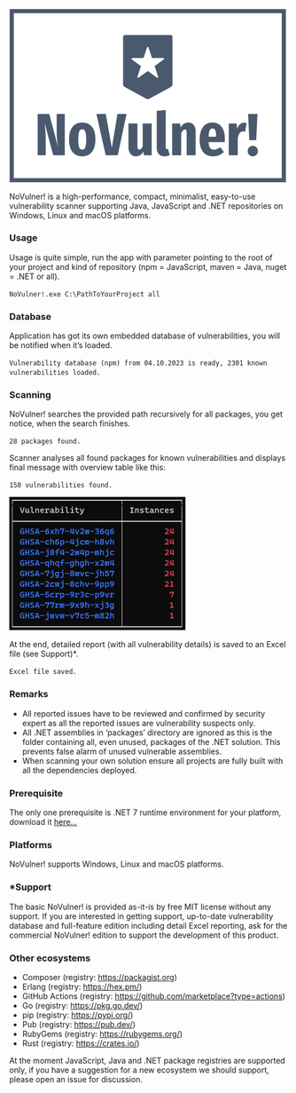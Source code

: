 <img src="https://github.com/JiriOgurek/NoVulner/blob/main/logo.png" width="500">

NoVulner! is a high-performance, compact, minimalist, easy-to-use vulnerability scanner supporting Java, JavaScript and .NET repositories on Windows, Linux and macOS platforms.

### Usage
Usage is quite simple, run the app with parameter pointing to the root of your project and kind of repository (npm = JavaScript, maven = Java, nuget = .NET or all).

`NoVulner!.exe C:\PathToYourProject all`

### Database
Application has got its own embedded database of vulnerabilities, you will be notified when it’s loaded.

`Vulnerability database (npm) from 04.10.2023 is ready, 2301 known vulnerabilities loaded.`

### Scanning
NoVulner! searches the provided path recursively for all packages, you get notice, when the search finishes.

`28 packages found.`

Scanner analyses all found packages for known vulnerabilities and displays final message with
overview table like this:

`150 vulnerabilities found.`

![](https://github.com/JiriOgurek/NoVulner/blob/main/overviewTable.png)

At the end, detailed report (with all vulnerability details) is saved to an Excel file (see Support)*.

`Excel file saved.`

### Remarks
- All reported issues have to be reviewed and confirmed by security expert as all the reported issues are vulnerability suspects only.
- All .NET assemblies in ‘packages’ directory are ignored as this is the folder containing all, even unused, packages of the .NET solution. This prevents false alarm of unused vulnerable assemblies.
- When scanning your own solution ensure all projects are fully built with all the dependencies deployed.

### Prerequisite
The only one prerequisite is .NET 7 runtime environment for your platform, download it [here...](https://dotnet.microsoft.com/en-us/download/dotnet/7.0)

### Platforms
NoVulner! supports Windows, Linux and macOS platforms.

### *Support
The basic NoVulner! is provided as-it-is by free MIT license without any support. If you are interested in getting support, up-to-date vulnerability database and full-feature edition including detail Excel reporting, ask for the commercial NoVulner! edition to support the development of this product.

### Other ecosystems
- Composer (registry: https://packagist.org)
- Erlang (registry: https://hex.pm/)
- GitHub Actions (registry: https://github.com/marketplace?type=actions)
- Go (registry: https://pkg.go.dev/)
- pip (registry: https://pypi.org/)
- Pub (registry: https://pub.dev/)
- RubyGems (registry: https://rubygems.org/)
- Rust (registry: https://crates.io/)

At the moment JavaScript, Java and .NET package registries are supported only,  if you have a suggestion for a new ecosystem we should support, please open an issue for discussion.
